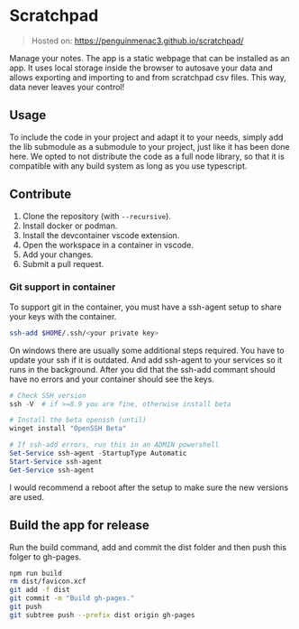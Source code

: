 # Scratchpad

> Hosted on: https://penguinmenac3.github.io/scratchpad/

Manage your notes. The app is a static webpage that can be installed as an app.
It uses local storage inside the browser to autosave your data and allows exporting and importing to and from scratchpad csv files.
This way, data never leaves your control!

## Usage

To include the code in your project and adapt it to your needs, simply add the lib submodule as a submodule to your project, just like it has been done here.
We opted to not distribute the code as a full node library, so that it is compatible with any build system as long as you use typescript.

## Contribute

1. Clone the repository (with `--recursive`).
1. Install docker or podman.
2. Install the devcontainer vscode extension.
3. Open the workspace in a container in vscode.
4. Add your changes.
5. Submit a pull request.

### Git support in container

To support git in the container, you must have a ssh-agent setup to share your keys with the container.

```bash
ssh-add $HOME/.ssh/<your private key>
```

On windows there are usually some additional steps required.
You have to update your ssh if it is outdated.
And add ssh-agent to your services so it runs in the background.
After you did that the ssh-add commant should have no errors and your container should see the keys.

```powershell
# Check SSH version
ssh -V  # if >=8.9 you are fine, otherwise install beta

# Install the beta openssh (until)
winget install "OpenSSH Beta"

# If ssh-add errors, run this in an ADMIN powershell
Set-Service ssh-agent -StartupType Automatic
Start-Service ssh-agent
Get-Service ssh-agent
```

I would recommend a reboot after the setup to make sure the new versions are used.

## Build the app for release

Run the build command, add and commit the dist folder and then push this folger to gh-pages.
```bash
npm run build
rm dist/favicon.xcf
git add -f dist
git commit -m "Build gh-pages."
git push
git subtree push --prefix dist origin gh-pages
```
